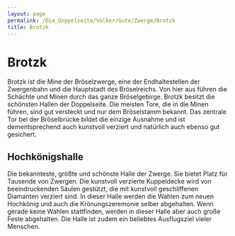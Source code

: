 ```yaml
---
layout: page
permalink: /Die_Doppelseite/Völker/Gute/Zwerge/Brotzk
title: Brotzk
---
```


# Brotzk

Brotzk ist die Mine der Bröselzwerge, eine der Endhaltestellen der Zwergenbahn und die Hauptstadt des Bröselreichs. Von hier aus führen die Schächte und Minen durch das ganze Bröselgebirge. Brotzk besitzt die schönsten Hallen der Doppelseite. Die meisten Tore, die in die Minen führen, sind gut versteckt und nur dem Bröselstamm bekannt. Das zentrale Tor bei der Bröselbrücke bildet die einzige Ausnahme und ist dementsprechend auch kunstvoll verziert und natürlich auch ebenso gut gesichert.

## Hochkönigshalle

Die bekannteste, größte und schönste Halle der Zwerge. Sie bietet Platz für Tausende von Zwergen. Die kunstvoll verzierte Kuppeldecke wird von beeindruckenden Säulen gestützt, die mit kunstvoll geschliffenen Diamanten verziert sind. In dieser Halle werden die Wahlen zum neuen Hochkönig und auch die Krönungszeremonie selber abgehalten. Wenn gerade keine Wahlen stattfinden, werden in dieser Halle aber auch große Feste abgehalten. Die Halle ist zudem ein beliebtes Ausflugsziel vieler Menschen.

